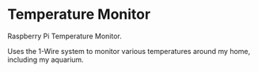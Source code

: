Temperature Monitor
===========

Raspberry Pi Temperature Monitor.


Uses the 1-Wire system to monitor various temperatures around my home, including my aquarium.
